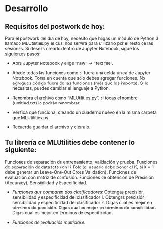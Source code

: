 # Desarrollo
## Requisitos del postwork de hoy:

Para el postwork del día de hoy, necesito que hagas un módulo de Python 3 llamado MLUtilities.py el cual nos servirá para utilizarlo por el resto de las sesiones. Si deseas crearlo dentro de Jupyter Notebook, sigue los siguientes pasos:

- Abre Jupyter Notebook y elige “new” -> “text file”.

- Añade todas las funciones como si fuera una celda única de Jupyter Notebook. Toma en cuenta que sólo debes agregar funciones. No agregues código fuera de las funciones (más que los imports). Si lo necesitas, puedes cambiar el lenguaje a Python.

- Renombra el archivo como “MLUtilities.py”, si tocas el nombre (untitled.txt) lo podrás renombrar.

- Verifica que funciona, creando un cuaderno nuevo en la misma carpeta que MLUtilities.py.

- Recuerda guardar el archivo y ciérralo.

## Tu librería de MLUtilities debe contener lo siguiente:

Funciones de separación de entrenamiento, validación y prueba.
Funciones de separación de datasets con K-Fold (el usuario debe poner el K, si K = 1 debe generar un Leave-One-Out Cross Validation).
Funciones de evaluación con matriz de confusión.
Funciones de obtención de Precisión (Accuracy), Sensibilidad y Especificidad.

- *Funciones que comparen dos clasificadores:*
Obtengas precisión, sensibilidad y especificidad del clasificador 1.
Obtengas precisión, sensibilidad y especificidad del clasificador 2.
Digas cual es mejor en términos de precisión.
Digas cual es mejor en términos de sensibilidad.
Digas cual es mejor en términos de especificidad.

- *Funciones de evaluación multiclase.*
